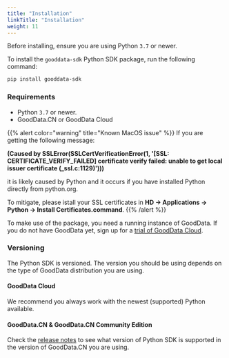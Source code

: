 ```yaml
---
title: "Installation"
linkTitle: "Installation"
weight: 11
---
```


Before installing, ensure you are using Python `3.7` or newer.

To install the `gooddata-sdk` Python SDK package, run the following command:

```bash
pip install gooddata-sdk
```

### Requirements

* Python `3.7` or newer.
* GoodData.CN or GoodData Cloud


{{% alert color="warning" title="Known MacOS issue" %}}
If you are getting the following message:

__(Caused by SSLError(SSLCertVerificationError(1, '[SSL: CERTIFICATE\_VERIFY\_FAILED] certificate verify failed: unable to get local issuer certificate (\_ssl.c:1129)')))__

it is likely caused by Python and it occurs if you have installed Python directly from python.org.

To mitigate, please istall your SSL certificates in __HD -> Applications -> Python -> Install Certificates.command__.
{{% /alert %}}

To make use of the package, you need a running instance of GoodData. If you do not have GoodData yet, sign up for a [trial of GoodData Cloud](https://www.gooddata.com/trial/).

### Versioning

The Python SDK is versioned. The version you should be using depends on the type of GoodData distribution you are using.

#### GoodData Cloud

We recommend you always work with the newest (supported) Python available.

#### GoodData.CN & GoodData.CN Community Edition

Check the [release notes](https://github.com/gooddata/gooddata-python-sdk/releases) to see what version of Python SDK is supported in the version of GoodData.CN you are using.
